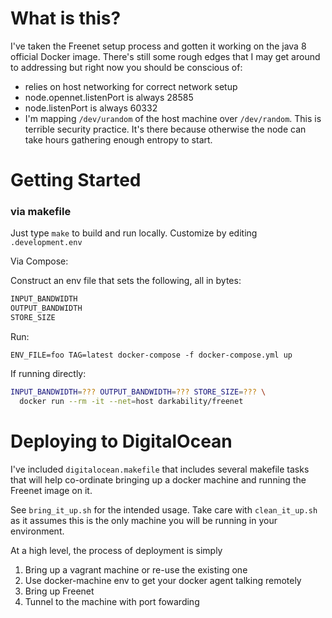 # What is this?

I've taken the Freenet setup process and gotten it working on the java 8
official Docker image. There's still some rough edges that I may get around to
addressing but right now you should be conscious of:

- relies on host networking for correct network setup
- node.opennet.listenPort is always 28585
- node.listenPort is always 60332
- I'm mapping `/dev/urandom` of the host machine over `/dev/random`. This is
    terrible security practice. It's there because otherwise the node can take
    hours gathering enough entropy to start.

# Getting Started

### via makefile

Just type `make` to build and run locally. Customize by editing
`.development.env`

Via Compose:

Construct an env file that sets the following, all in bytes:

```sh
INPUT_BANDWIDTH
OUTPUT_BANDWIDTH
STORE_SIZE
```

Run:

`ENV_FILE=foo TAG=latest docker-compose -f docker-compose.yml up`

If running directly:

```sh
INPUT_BANDWIDTH=??? OUTPUT_BANDWIDTH=??? STORE_SIZE=??? \
  docker run --rm -it --net=host darkability/freenet
```

# Deploying to DigitalOcean

I've included `digitalocean.makefile` that includes several makefile tasks that
will help co-ordinate bringing up a docker machine and running the Freenet image
on it.

See `bring_it_up.sh` for the intended usage. Take care with `clean_it_up.sh` as
it assumes this is the only machine you will be running in your environment.

At a high level, the process of deployment is simply

1. Bring up a vagrant machine or re-use the existing one
2. Use docker-machine env to get your docker agent talking remotely
3. Bring up Freenet
4. Tunnel to the machine with port fowarding
